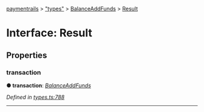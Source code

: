 [paymentrails](../README.md) > ["types"](../modules/_types_.md) > [BalanceAddFunds](../modules/_types_.balanceaddfunds.md) > [Result](../interfaces/_types_.balanceaddfunds.result.md)



# Interface: Result


## Properties
<a id="transaction"></a>

###  transaction

**●  transaction**:  *[BalanceAddFunds](_types_.balanceaddfunds.balanceaddfunds.md)* 

*Defined in [types.ts:788](https://github.com/PaymentRails/javascript-sdk/blob/e46ce8e/lib/types.ts#L788)*





___


